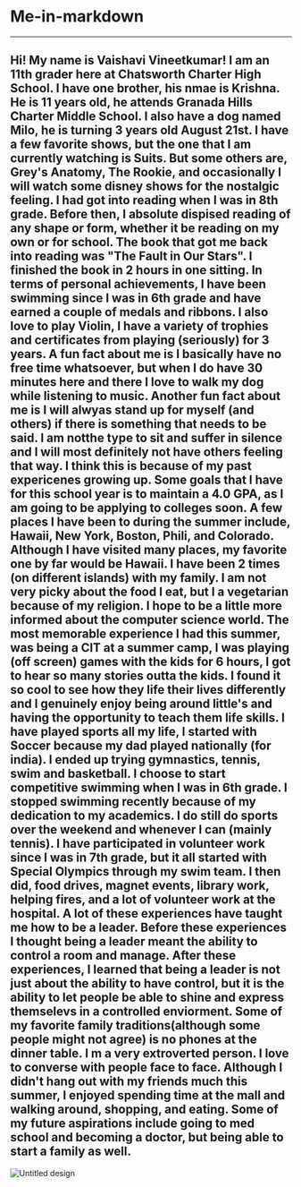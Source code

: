 # Me-in-markdown
------------------------------------------------------------
Hi! My name is Vaishavi Vineetkumar! I am an 11th grader here at Chatsworth Charter High School. I have one brother, his nmae is Krishna. He is 11 years old, he attends Granada Hills Charter Middle School. I also have a dog named Milo, he is turning 3 years old August 21st. I have a few favorite shows, but the one that I am currently watching is Suits. But some others are, Grey's Anatomy, The Rookie, and occasionally I will watch some disney shows for the nostalgic feeling. I had got into reading when I was in 8th grade. Before then, I absolute dispised reading of any shape or form, whether it be reading on my own or for school. The book that got me back into reading was "The Fault in Our Stars". I finished the book in 2 hours in one sitting. In terms of personal achievements, I have been swimming since I was in 6th grade and have earned a couple of medals and ribbons. I also love to play Violin, I have a variety of trophies and certificates from playing (seriously) for 3 years. A fun fact about me is I basically have no free time whatsoever, but when I do have 30 minutes here and there I love to walk my dog while listening to music. Another fun fact about me is I will alwyas stand up for myself (and others) if there is something that needs to be said. I am notthe type to sit and suffer in silence and I will most definitely not have others feeling that way. I think this is because of my past expericenes growing up. Some goals that I have for this school year is to maintain a 4.0 GPA, as I am going to be applying to colleges soon. A few places I have been to during the summer include, Hawaii, New York, Boston, Phili, and Colorado. Although I have visited many places, my favorite one by far would be Hawaii. I have been 2 times (on different islands) with my family. I am not very picky about the food I eat, but I a vegetarian because of my religion. I hope to be a little more informed about the computer science world. The most memorable experience I had this summer, was being a CIT at a summer camp, I was playing (off screen) games with the kids for 6 hours, I got to hear so many stories outta the kids. I found it so cool to see how they life their lives differently and I genuinely enjoy being around little's and having the opportunity to teach them life skills. I have played sports all my life, I started with Soccer because my dad played nationally (for india). I ended up trying gymnastics, tennis, swim and basketball. I choose to start competitive swimming when I was in 6th grade. I stopped swimming recently because of my dedication to my academics. I do still do sports over the weekend and whenever I can (mainly tennis). I have participated in volunteer work since I was in 7th grade, but it all started with Special Olympics through my swim team. I then did, food drives, magnet events, library work, helping fires, and a lot of volunteer work at the hospital. A lot of these experiences have taught me how to be a leader. Before these experiences I thought being a leader meant the ability to control a room and manage. After these experiences, I learned that being a leader is not just about the ability to have control, but it is the ability to let people be able to shine and express themselevs in a controlled enviorment. Some of my favorite family traditions(although some people might not agree) is no phones at the dinner table. I m a very extroverted person. I love to converse with people face to face. Although I didn't hang out with my friends much this summer, I enjoyed spending time at the mall and walking around, shopping, and eating. Some of my future aspirations include going to med school and becoming a doctor, but being able to start a family as well.
--------------------------------------------------------------
![Untitled design](https://github.com/user-attachments/assets/f453a4d4-0e4a-4f57-84f2-d6850e4f1aad)


